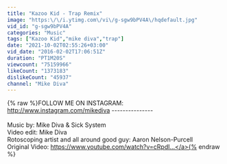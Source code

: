 ```yaml
---
title: "Kazoo Kid - Trap Remix"
image: "https:\/\/i.ytimg.com\/vi\/g-sgw9bPV4A\/hqdefault.jpg"
vid_id: "g-sgw9bPV4A"
categories: "Music"
tags: ["Kazoo Kid","mike diva","trap"]
date: "2021-10-02T02:55:26+03:00"
vid_date: "2016-02-02T17:06:51Z"
duration: "PT1M20S"
viewcount: "75159966"
likeCount: "1373183"
dislikeCount: "45937"
channel: "Mike Diva"
---
```

{% raw %}FOLLOW ME ON INSTAGRAM: <a rel="nofollow" target="blank" href="http://www.instagram.com/mikediva">http://www.instagram.com/mikediva</a>  ---------------<br /><br />Music by: Mike Diva &amp; Sick System <br />Video edit: Mike Diva<br />Rotoscoping artist and all around good guy: Aaron Nelson-Purcell<br />Original Video: <a rel="nofollow" target="blank" href="https://www.youtube.com/watch?v=cRpdI...">https://www.youtube.com/watch?v=cRpdI...</a>{% endraw %}
